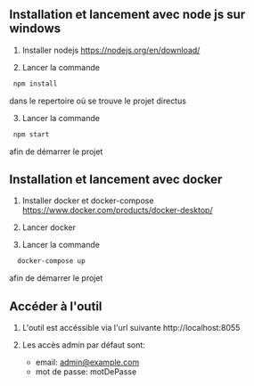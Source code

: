 ## Installation et lancement avec node js sur windows

1. Installer nodejs https://nodejs.org/en/download/

2. Lancer la commande

```bash
 npm install
```

dans le repertoire où se trouve le projet directus

3. Lancer la commande

```bash
 npm start
```

afin de démarrer le projet

## Installation et lancement avec docker

1. Installer docker et docker-compose https://www.docker.com/products/docker-desktop/

2. Lancer docker

3. Lancer la commande

```bash
  docker-compose up
```

afin de démarrer le projet

## Accéder à l'outil

1. L'outil est accéssible via l'url suivante http://localhost:8055

2. Les accès admin par défaut sont:
   - email: admin@example.com
   - mot de passe: motDePasse
